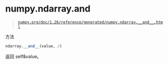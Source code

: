# numpy.ndarray.__and__

> [`numpy.org/doc/1.26/reference/generated/numpy.ndarray.__and__.html`](https://numpy.org/doc/1.26/reference/generated/numpy.ndarray.__and__.html)

方法

```py
ndarray.__and__(value, /)
```

返回 self&value。
